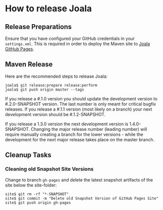 # How to release Joala

## Release Preparations

Ensure that you have configured your GitHub credentials in your `settings.xml`. This is required in order to deploy
the Maven site to [Joala GitHub Pages][].

## Maven Release

Here are the recommended steps to release Joala:

```
joala$ git release:prepare release:perform
joala$ git push origin master --tags
```

If you release a #.1.0 version you should update the development version to #.2.0-SNAPSHOT version. The last number
is only meant for critical bugfix releases. If you release a #.1.1 version (most likely on a branch) your next
development version should be #.1.2-SNAPSHOT.

If you release a 1.3.0 version the next development version is 1.4.0-SNAPSHOT. Changing the major release number
(leading number) will require manually creating a branch for the lower versions - while the development for the
next major release takes place on the master branch.

## Cleanup Tasks

### Cleaning old Snapshot Site Versions

Change to branch `gh-pages` and delete the latest snapshot artifacts of the site below the site-folder:

```
site$ git rm -rf "*-SNAPSHOT"
site$ git commit -m "Delete old Snapshot Version of GitHub Pages Site"
site$ git push origin gh-pages
```

[Joala GitHub Pages]: <http://coremedia.github.com/joala/> "Joala GitHub Pages"